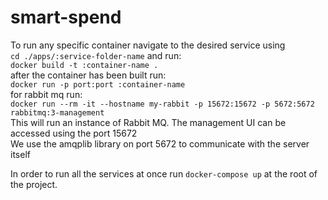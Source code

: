 # smart-spend

To run any specific container navigate to the desired service using <br />
`cd ./apps/:service-folder-name` and run: <br />
`docker build -t :container-name .` <br />
after the container has been built run: <br />
`docker run -p port:port :container-name` <br />
for rabbit mq run: <br />
`docker run --rm -it --hostname my-rabbit -p 15672:15672 -p 5672:5672 rabbitmq:3-management` <br />
This will run an instance of Rabbit MQ. The management UI can be accessed using the port 15672 <br />
We use the amqplib library on port 5672 to communicate with the server itself

In order to run all the services at once run `docker-compose up` at the root of the project.

